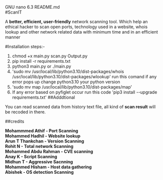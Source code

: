   GNU nano 6.3                                                                                                      README.md                                                                                                               
#ScanIT

A **better, efficient, user-friendly** network scanning tool. Which help an ethical hacker
to scan open ports, technology used in a website, whois lookup and other network related
data with minimum time and in an efficient manner

#Installation steps:-
1. chmod +x main.py scan.py Output.py
2. pip install -r requirements.txt
3. python3 main.py or ./main.py
4. 'sudo mv /usr/local/lib/python3.10/dist-packages/whois /usr/local/lib/python3.10/dist-packages/wlookup' run this comand if any error pops up change python3.10 your python version
5. 'sudo mv map /usr/local/lib/python3.10/dist-packages/map'
6. If any error based on pyfiglet occur run this code 'pip3 install --upgrade requirements.txt'
##Adddtional

You can read scanned data from history text file, all kind of **scan result** will be recoded in there.

##credits

**Mohammmed Athif - Port Scanning  
Mohammed Hadhil - Website lookup  
Arun T Thankchan - Version Scanning  
Rohit N - Total network Scanning  
Mohammed Abdu Rahman - CVE scanning  
Anay K - Script Scanning  
Midhun T - Aggressive Sacnning  
Mohammed Hisham - Host data gathering  
Abishek - OS detection Scanning**





